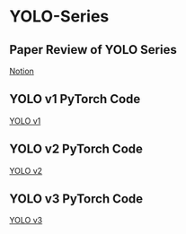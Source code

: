 # YOLO-Series
## Paper Review of YOLO Series
[Notion](https://www.notion.so/YOLO-Series-e5c2ac67eb3e46889d16009e4d5abbfb?pvs=4)
## YOLO v1 PyTorch Code
[YOLO v1](https://github.com/skl0726/YOLO-Series/tree/main/YOLOv1)
## YOLO v2 PyTorch Code
[YOLO v2](https://github.com/skl0726/YOLO-Series/tree/main/YOLOv2)
## YOLO v3 PyTorch Code
[YOLO v3](https://github.com/skl0726/YOLO-Series/tree/main/YOLOv3)
